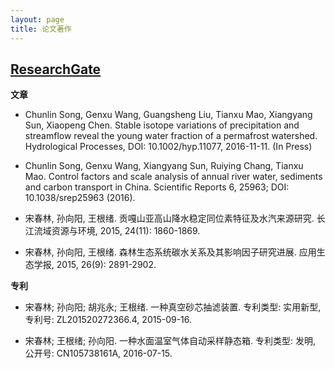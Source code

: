 ```yaml
---
layout: page
title: 论文著作
---
```


## [**ResearchGate**](https://www.researchgate.net/profile/Chunlin_Song4)

**文章**

- Chunlin Song, Genxu Wang, Guangsheng Liu, Tianxu Mao, Xiangyang Sun, Xiaopeng Chen. Stable isotope variations of precipitation and streamflow reveal the young water fraction of a permafrost watershed. Hydrological Processes, DOI: 10.1002/hyp.11077, 2016-11-11. (In Press)

- Chunlin Song, Genxu Wang, Xiangyang Sun, Ruiying Chang, Tianxu Mao. Control factors and scale analysis of annual river water, sediments and carbon transport in China. Scientific Reports 6, 25963; DOI: 10.1038/srep25963 (2016).

- 宋春林, 孙向阳, 王根绪. 贡嘎山亚高山降水稳定同位素特征及水汽来源研究. 长江流域资源与环境, 2015, 24(11): 1860-1869. 

- 宋春林, 孙向阳, 王根绪. 森林生态系统碳水关系及其影响因子研究进展. 应用生态学报, 2015, 26(9): 2891-2902.

**专利**

- 宋春林;  孙向阳;  胡兆永;  王根绪. 一种真空砂芯抽滤装置. 专利类型: 实用新型, 专利号: ZL201520272366.4, 2015-09-16.

- 宋春林;  王根绪;  孙向阳. 一种水面温室气体自动采样静态箱. 专利类型: 发明, 公开号: CN105738161A, 2016-07-15.